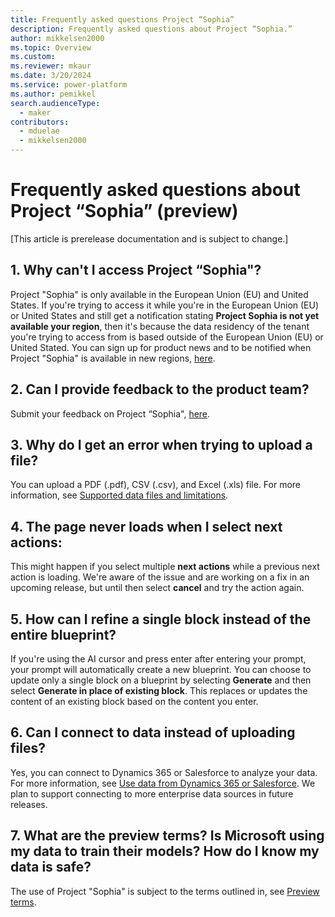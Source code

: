 ```yaml
---
title: Frequently asked questions Project “Sophia” 
description: Frequently asked questions about Project “Sophia.”
author: mikkelsen2000
ms.topic: Overview
ms.custom: 
ms.reviewer: mkaur
ms.date: 3/20/2024
ms.service: power-platform
ms.author: pemikkel
search.audienceType:
  - maker
contributors:
  - mduelae
  - mikkelsen2000
---
```


# Frequently asked questions about Project “Sophia” (preview)

[This article is prerelease documentation and is subject to change.]

## 1. Why can't I access Project  “Sophia"?
Project "Sophia" is only available in the  European Union (EU) and United States. If you're trying to access it while you're in the  European Union (EU) or United States and still get a notification stating **Project Sophia is not yet available your region**, then it's because the data residency of the tenant you're trying to access from is based outside of the European Union (EU) or United Stated. You can sign up for product news and to be notified when Project "Sophia" is available in new regions, [here](https://aka.ms/projectsophianews). 

## 2. Can I provide feedback to the product team?
Submit your feedback on Project “Sophia", [here](https://aka.ms/projectsophiafeedback).

## 3. Why do I get an error when trying to upload a file?
You can upload a PDF (.pdf), CSV (.csv), and Excel (.xls) file. For more information, see [Supported data files and limitations](ask-question.md#supported-data-files).

## 4. The page never loads when I select next actions:
This might happen if you select multiple **next actions** while a previous next action is loading. We're aware of the issue and are working on a fix in an upcoming release, but until then select **cancel** and try the action again.

## 5. How can I refine a single block instead of the entire blueprint?
If you're using the AI cursor and press enter after entering your prompt, your prompt will automatically create a new blueprint. You can choose to update only a single block on a blueprint by selecting **Generate** and then select **Generate in place of existing block**. This replaces or updates the content of an existing block based on the content you enter.

## 6. Can I connect to data instead of uploading files? 
Yes, you can connect to Dynamics 365 or Salesforce to analyze your data. For more information, see [Use data from Dynamics 365 or Salesforce](ask-question.md#use-data-from-dynamics-365-or-salesforce).
We plan to support connecting to more enterprise data sources in future releases.

## 7. What are the preview terms? Is Microsoft using my data to train their models? How do I know my data is safe?

The use of Project "Sophia" is subject to the terms outlined in, see [Preview terms](https://aka.ms/projectsophiapreviewterms).
